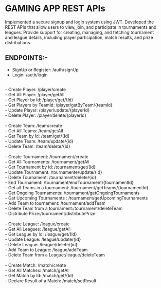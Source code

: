 # GAMING APP REST APIs

Implemented a secure signup and login system using JWT.
Developed the REST APIs that allow users to view, join, and participate in tournaments and leagues.
Provide support for creating, managing, and fetching tournament and league details, including player participation, match results, and prize distributions.

## ENDPOINTS:-

- SignUp or Register: /auth/signUp<br/>
- Login: /auth/login<br/>
<br/>
- Create Player: /player/create<br/>
- Get All Player: /player/getAll<br/>
- Get Player by Id: /player/get/{Id}<br/>
- Get Players by TeamId: /player/getByTeam/{teamId}<br/>
- Update Player: /player/update/{playerId}<br/>
- Delete Player: /player/delete/{playerId}<br/>
<br/>
- Create Team: /team/create<br/>
- Get All Teams: /team/getAll<br/>
- Get Team by Id: /team/get/{Id}<br/>
- Update Team: /team/update/{id}<br/>
- Delete Team: /team/delete/{id}<br/>
<br/>
- Create Tournament: /tournament/create<br/>
- Get All Tournaments: /tournament/getAll<br/>
- Get Tournament by Id: /tournament/get/{Id}<br/>
- Update Tournament: /tournamente/update/{id}<br/>
- Delete Tournament: /tournament/delete/{id}<br/>
- End Tournament: /tournament/endTournament/{tournamentId}<br/>
- Get all Teams in a tournament: /tournament/getTeams/{tournamentId}<br/>
- Get Ongoing Tournaments: /tournament/getOngoingTournaments<br/>
- Get Upcoming Tournaments : /tournament/getUpcomingTournaments<br/>
- Add Team to tournament: /tournament/addTeam<br/>
- Delete Team from a tournament:/tournament/deleteTeam<br/>
- Distribute Prize:/tournament/distributePrize<br/>
<br/>
- Create League: /league/create<br/>
- Get All Leagues: /league/getAll<br/>
- Get League by Id: /league/get/{Id}<br/>
- Update League: /league/update/{id}<br/>
- Delete League: /league/delete/{id}<br/>
- Add Team to League: /league/addTeam<br/>
- Delete Team from a League:/league/deleteTeam<br/>
<br/>
- Create Match: /match/create<br/>
- Get All Matches: /match/getAll<br/>
- Get Match by Id: /match/get/{Id}<br/>
- Declare Result of a Match: /match/setResult<br/>
